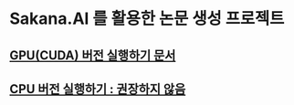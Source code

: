 # Sakana.AI 를 활용한 논문 생성 프로젝트

## [GPU(CUDA) 버전 실행하기 문서](./GPU.md)

## [CPU 버전 실행하기 : 권장하지 않음](./CPU.md)
